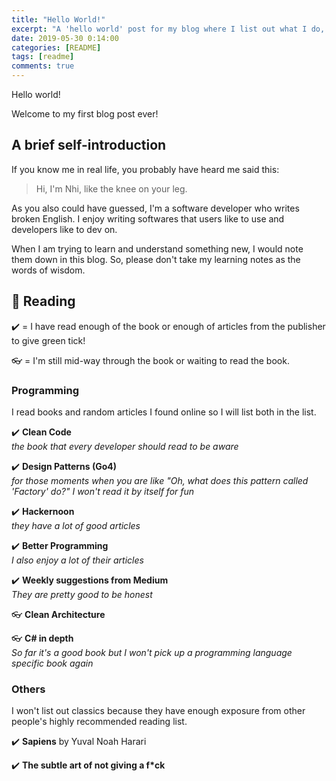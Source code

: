 ```yaml
---
title: "Hello World!"
excerpt: "A 'hello world' post for my blog where I list out what I do, what I read (and highly recommend you to read, too), and what I have in plan!"
date: 2019-05-30 0:14:00
categories: [README]
tags: [readme]
comments: true
---
```


Hello world!

Welcome to my first blog post ever!

## A brief self-introduction

If you know me in real life, you probably have heard me said this:

> Hi, I'm Nhi, like the knee on your leg.

As you also could have guessed, I'm a software developer who writes broken English. I enjoy writing softwares that users like to use and developers like to dev on.

When I am trying to learn and understand something new, I would note them down in this blog. So, please don't take my learning notes as the words of wisdom.

## 📖 Reading

✔️ = I have read enough of the book or enough of articles from the publisher to give green tick!

👓 = I'm still mid-way through the book or waiting to read the book.

### Programming

I read books and random articles I found online so I will list both in the list.

✔️ **Clean Code** <br/> _the book that every developer should read to be aware_

✔️ **Design Patterns (Go4)** <br/> _for those moments when you are like "Oh, what does this pattern called 'Factory' do?" I won't read it by itself for fun_

✔️ **Hackernoon** <br/> _they have a lot of good articles_

✔️ **Better Programming** <br/> _I also enjoy a lot of their articles_

✔️ **Weekly suggestions from Medium** <br/> _They are pretty good to be honest_

👓 **Clean Architecture**

👓 **C# in depth** <br/> _So far it's a good book but I won't pick up a programming language specific book again_

### Others

I won't list out classics because they have enough exposure from other people's highly recommended reading list.

✔️ **Sapiens** by Yuval Noah Harari

✔️ **The subtle art of not giving a f\*ck**
